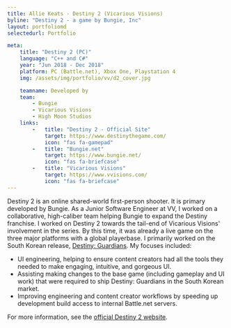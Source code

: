 ```yaml
---
title: Allie Keats - Destiny 2 (Vicarious Visions)
byline: "Destiny 2 - a game by Bungie, Inc"
layout: portfoliomd
selectedurl: Portfolio

meta:
    title: "Destiny 2 (PC)"
    language: "C++ and C#"
    year: "Jun 2018 - Dec 2018"
    platform: PC (Battle.net), Xbox One, Playstation 4
    img: /assets/img/portfolio/vv/d2_cover.jpg

    teamname: Developed by
    team:
        - Bungie
        - Vicarious Visions
        - High Moon Studios
    links:
        -   title: "Destiny 2 - Official Site"
            target: https://www.destinythegame.com/
            icon: "fas fa-gamepad"
        -   title: "Bungie.net"
            target: https://www.bungie.net/
            icon: "fas fa-briefcase"
        -   title: "Vicarious Visions"
            target: https://www.vvisions.com/
            icon: "fas fa-briefcase"
---
```


Destiny 2 is an online shared-world first-person shooter. It is primary developed by Bungie. As a Junior Software Engineer at VV, I worked on a collaborative, high-caliber team helping Bungie to expand the Destiny franchise. I worked on Destiny 2 towards the tail-end of Vicarious Visions' involvement in the series. By this time, it was already a live game on the three major platforms with a global playerbase. I primarily worked on the South Korean release, [Destiny: Guardians](https://www.polygon.com/2018/7/5/17537908/destiny-2-guardians-korea-eververse-tess-yuna). My focuses included:
* UI engineering, helping to ensure content creators had all the tools they needed to make engaging, intuitive, and gorgeous UI.
* Assisting making changes to the base game (including gameplay and UI work) that were required to ship Destiny: Guardians in the South Korean market.
* Improving engineering and content creator workflows by speeding up development build access to internal Battle.net servers.

For more information, see the [official Destiny 2 website](https://www.destinythegame.com/).
